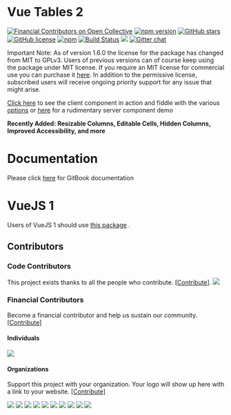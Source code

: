 # Vue Tables 2

[![Financial Contributors on Open Collective](https://opencollective.com/vue-tables-2/all/badge.svg?label=financial+contributors)](https://opencollective.com/vue-tables-2) [![npm version](https://badge.fury.io/js/vue-tables-2.svg)](https://badge.fury.io/js/vue-tables-2) [![GitHub stars](https://img.shields.io/github/stars/matfish2/vue-tables-2.svg)](https://github.com/matfish2/vue-tables-2/stargazers) [![GitHub license](https://img.shields.io/badge/license-GPLv3-blue.svg)](https://raw.githubusercontent.com/matfish2/vue-tables-2/master/LICENSE) [![npm](https://img.shields.io/npm/dt/vue-tables-2.svg)](https://www.npmjs.com/package/vue-tables-2) [![Build Status](https://travis-ci.org/matfish2/vue-tables-2.svg?branch=master)](https://travis-ci.org/matfish2/vue-tables-2) [![](https://data.jsdelivr.com/v1/package/npm/vue-tables-2/badge)](https://www.jsdelivr.com/package/npm/vue-tables-2) [![Gitter chat](https://badges.gitter.im/gitterHQ/gitter.png)](https://gitter.im/vue-tables-2/Lobby)

Important Note: As of version 1.6.0 the license for the package has changed from MIT to GPLv3. 
Users of previous versions can of course keep using the package under MIT license.
If you require an MIT license for commercial use you can purchase it [here](https://cp.xscode.com/repositories/13).
In addition to the permissive license, subscribed users will receive ongoing priority support for any issue that might arise.

[Click here](https://jsfiddle.net/matfish2/jfa5t4sm/) to see the client component in action and fiddle with the various [options](#options)
or [here](https://jsfiddle.net/matfish2/js4bmdbL/) for a rudimentary server component demo


**Recently Added: Resizable Columns, Editable Cells, Hidden Columns, Improved Accessibility, and more**

# Documentation

Please click [here](https://matanya.gitbook.io/vue-tables-2/) for GitBook documentation 

# VueJS 1

Users of VueJS 1 should use [this package](https://github.com/matfish2/vue-tables) .

## Contributors

### Code Contributors

This project exists thanks to all the people who contribute. [[Contribute](CONTRIBUTING.md)].
<a href="https://github.com/matfish2/vue-tables-2/graphs/contributors"><img src="https://opencollective.com/vue-tables-2/contributors.svg?width=890&button=false" /></a>

### Financial Contributors

Become a financial contributor and help us sustain our community. [[Contribute](https://opencollective.com/vue-tables-2/contribute)]

#### Individuals

<a href="https://opencollective.com/vue-tables-2"><img src="https://opencollective.com/vue-tables-2/individuals.svg?width=890"></a>

#### Organizations

Support this project with your organization. Your logo will show up here with a link to your website. [[Contribute](https://opencollective.com/vue-tables-2/contribute)]

<a href="https://opencollective.com/vue-tables-2/organization/0/website"><img src="https://opencollective.com/vue-tables-2/organization/0/avatar.svg"></a>
<a href="https://opencollective.com/vue-tables-2/organization/1/website"><img src="https://opencollective.com/vue-tables-2/organization/1/avatar.svg"></a>
<a href="https://opencollective.com/vue-tables-2/organization/2/website"><img src="https://opencollective.com/vue-tables-2/organization/2/avatar.svg"></a>
<a href="https://opencollective.com/vue-tables-2/organization/3/website"><img src="https://opencollective.com/vue-tables-2/organization/3/avatar.svg"></a>
<a href="https://opencollective.com/vue-tables-2/organization/4/website"><img src="https://opencollective.com/vue-tables-2/organization/4/avatar.svg"></a>
<a href="https://opencollective.com/vue-tables-2/organization/5/website"><img src="https://opencollective.com/vue-tables-2/organization/5/avatar.svg"></a>
<a href="https://opencollective.com/vue-tables-2/organization/6/website"><img src="https://opencollective.com/vue-tables-2/organization/6/avatar.svg"></a>
<a href="https://opencollective.com/vue-tables-2/organization/7/website"><img src="https://opencollective.com/vue-tables-2/organization/7/avatar.svg"></a>
<a href="https://opencollective.com/vue-tables-2/organization/8/website"><img src="https://opencollective.com/vue-tables-2/organization/8/avatar.svg"></a>
<a href="https://opencollective.com/vue-tables-2/organization/9/website"><img src="https://opencollective.com/vue-tables-2/organization/9/avatar.svg"></a>
